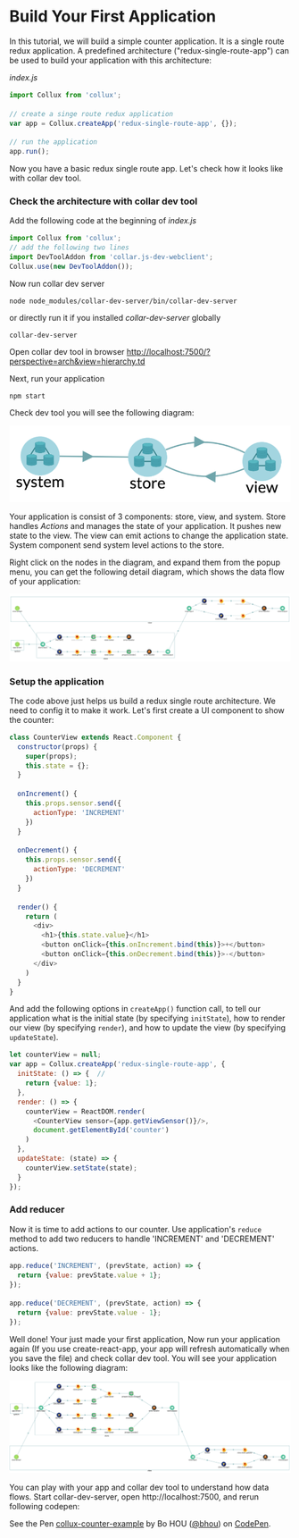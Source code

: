 # Build Your First Application

In this tutorial, we will build a simple counter application. It is a single route redux application. A predefined architecture ("redux-single-route-app") can be used to build your application with this architecture:

*index.js*
```javascript
import Collux from 'collux';

// create a singe route redux application
var app = Collux.createApp('redux-single-route-app', {});

// run the application
app.run();
```

Now you have a basic redux single route app. Let's check how it looks like with collar dev tool.

### Check the architecture with collar dev tool

Add the following code at the beginning of *index.js*

```javascript
import Collux from 'collux';
// add the following two lines
import DevToolAddon from 'collar.js-dev-webclient';
Collux.use(new DevToolAddon());
```

Now run collar dev server

```
node node_modules/collar-dev-server/bin/collar-dev-server
```

or directly run it if you installed *collar-dev-server* globally

```
collar-dev-server
```

Open collar dev tool in browser [http://localhost:7500/?perspective=arch&view=hierarchy.td](http://localhost:7500/?perspective=arch&view=hierarchy.td)

Next, run your application

```
npm start
```
Check dev tool you will see the following diagram:

![redux single route app arch](assets/redux-single-route-app-arch-1.png)

Your application is consist of 3 components: store, view, and system. Store handles *Actions* and manages the state of your application. It pushes new state to the view. The view can emit actions to change the application state. System component send system level actions to the store.

Right click on the nodes in the diagram, and expand them from the popup menu, you can get the following detail diagram, which shows the data flow of your application:

![redux single route app detail](assets/redux-single-route-app-arch-2.png)

### Setup the application

The code above just helps us build a redux single route architecture. We need to config it to make it work. Let's first create a UI component to show the counter:

```javascript
class CounterView extends React.Component {
  constructor(props) {
    super(props);
    this.state = {};
  }

  onIncrement() {
    this.props.sensor.send({
      actionType: 'INCREMENT'
    })
  }

  onDecrement() {
    this.props.sensor.send({
      actionType: 'DECREMENT'
    })
  }

  render() {
    return (
      <div>
        <h1>{this.state.value}</h1>
        <button onClick={this.onIncrement.bind(this)}>+</button>
        <button onClick={this.onDecrement.bind(this)}>-</button>
      </div>
    )
  }
}
```

And add the following options in `createApp()` function call, to tell our application what is the initial state (by specifying `initState`), how to render our view (by specifying `render`), and how to update the view (by specifying `updateState`).

```javascript
let counterView = null;
var app = Collux.createApp('redux-single-route-app', {
  initState: () => {  //
    return {value: 1};
  },
  render: () => {
    counterView = ReactDOM.render(
      <CounterView sensor={app.getViewSensor()}/>,
      document.getElementById('counter')
    )
  },
  updateState: (state) => {
    counterView.setState(state);
  }
});
```

### Add reducer

Now it is time to add actions to our counter. Use application's `reduce` method to add two reducers to handle 'INCREMENT' and 'DECREMENT' actions.

```javascript
app.reduce('INCREMENT', (prevState, action) => {
  return {value: prevState.value + 1};
});

app.reduce('DECREMENT', (prevState, action) => {
  return {value: prevState.value - 1};
});
```

Well done! Your just made your first application, Now run your application again (If you use create-react-app, your app will refresh automatically when you save the file) and check collar dev tool. You will see your application looks like the following diagram:

![redux single route app complete](assets/redux-single-route-app-arch-3.png)

You can play with your app and collar dev tool to understand how data flows. Start collar-dev-server, open http://localhost:7500, and rerun following codepen:

<p data-height="400" data-theme-id="dark" data-slug-hash="ObezLN" data-default-tab="result" data-user="bhou" data-embed-version="2" data-pen-title="collux-counter-example" class="codepen">See the Pen <a href="https://codepen.io/bhou/pen/ObezLN/">collux-counter-example</a> by Bo HOU (<a href="http://codepen.io/bhou">@bhou</a>) on <a href="http://codepen.io">CodePen</a>.</p>
<script async src="https://production-assets.codepen.io/assets/embed/ei.js"></script>

&nbsp;

&nbsp;

&nbsp;
